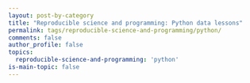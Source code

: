 ```yaml
---
layout: post-by-category
title: "Reproducible science and programming: Python data lessons"
permalink: tags/reproducible-science-and-programming/python/
comments: false
author_profile: false
topics:
  reproducible-science-and-programming: 'python'
is-main-topic: false
---
```

